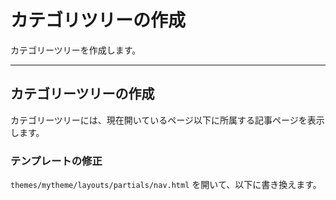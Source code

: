 # カテゴリツリーの作成

カテゴリーツリーを作成します。

---

## カテゴリーツリーの作成

カテゴリーツリーには、現在開いているページ以下に所属する記事ページを表示します。

### テンプレートの修正

`themes/mytheme/layouts/partials/nav.html` を開いて、以下に書き換えます。

